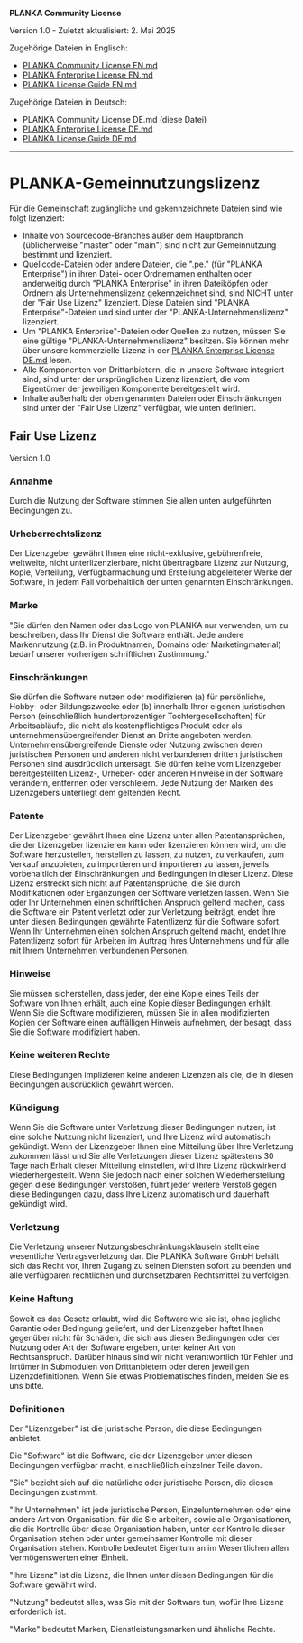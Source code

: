 **PLANKA Community License**

Version 1.0 - Zuletzt aktualisiert: 2. Mai 2025

Zugehörige Dateien in Englisch:
- [PLANKA Community License EN.md](https://github.com/plankanban/planka/blob/master/LICENSES/PLANKA%20Community%20License%20EN.md)
- [PLANKA Enterprise License EN.md](https://github.com/plankanban/planka/blob/master/LICENSES/PLANKA%20Enterprise%20License%20EN.md)
- [PLANKA License Guide EN.md](https://github.com/plankanban/planka/blob/master/LICENSES/PLANKA%20License%20Guide%20EN.md)

Zugehörige Dateien in Deutsch:
- PLANKA Community License DE.md (diese Datei)
- [PLANKA Enterprise License DE.md](https://github.com/plankanban/planka/blob/master/LICENSES/PLANKA%20Enterprise%20License%20DE.md)
- [PLANKA License Guide DE.md](https://github.com/plankanban/planka/blob/master/LICENSES/PLANKA%20License%20Guide%20DE.md)

---

# PLANKA-Gemeinnutzungslizenz

Für die Gemeinschaft zugängliche und gekennzeichnete Dateien sind wie folgt lizenziert:

- Inhalte von Sourcecode-Branches außer dem Hauptbranch (üblicherweise "master" oder "main") sind nicht zur Gemeinnutzung bestimmt und lizenziert.
- Quellcode-Dateien oder andere Dateien, die ".pe." (für "PLANKA Enterprise") in ihren Datei- oder Ordnernamen enthalten oder anderweitig durch "PLANKA Enterprise" in ihren Dateiköpfen oder Ordnern als Unternehmenslizenz gekennzeichnet sind, sind NICHT unter der "Fair Use Lizenz" lizenziert. Diese Dateien sind "PLANKA Enterprise"-Dateien und sind unter der "PLANKA-Unternehmenslizenz" lizenziert.
- Um "PLANKA Enterprise"-Dateien oder Quellen zu nutzen, müssen Sie eine gültige "PLANKA-Unternehmenslizenz" besitzen. Sie können mehr über unsere kommerzielle Lizenz in der [PLANKA Enterprise License DE.md](https://github.com/plankanban/planka/blob/master/LICENSES/PLANKA%20Enterprise%20License%20DE.md) lesen.
- Alle Komponenten von Drittanbietern, die in unsere Software integriert sind, sind unter der ursprünglichen Lizenz lizenziert, die vom Eigentümer der jeweiligen Komponente bereitgestellt wird.
- Inhalte außerhalb der oben genannten Dateien oder Einschränkungen sind unter der "Fair Use Lizenz" verfügbar, wie unten definiert.

## Fair Use Lizenz

Version 1.0

### Annahme

Durch die Nutzung der Software stimmen Sie allen unten aufgeführten Bedingungen zu.

### Urheberrechtslizenz

Der Lizenzgeber gewährt Ihnen eine nicht-exklusive, gebührenfreie, weltweite, nicht unterlizenzierbare, nicht übertragbare Lizenz zur Nutzung, Kopie, Verteilung, Verfügbarmachung und Erstellung abgeleiteter Werke der Software, in jedem Fall vorbehaltlich der unten genannten Einschränkungen.

### Marke

"Sie dürfen den Namen oder das Logo von PLANKA nur verwenden, um zu beschreiben, dass Ihr Dienst die Software enthält. Jede andere Markennutzung (z.B. in Produktnamen, Domains oder Marketingmaterial) bedarf unserer vorherigen schriftlichen Zustimmung."

### Einschränkungen

Sie dürfen die Software nutzen oder modifizieren (a) für persönliche, Hobby- oder Bildungszwecke oder (b) innerhalb Ihrer eigenen juristischen Person (einschließlich hundertprozentiger Tochtergesellschaften) für Arbeitsabläufe, die nicht als kostenpflichtiges Produkt oder als unternehmensübergreifender Dienst an Dritte angeboten werden. Unternehmensübergreifende Dienste oder Nutzung zwischen deren juristischen Personen und anderen nicht verbundenen dritten juristischen Personen sind ausdrücklich untersagt. Sie dürfen keine vom Lizenzgeber bereitgestellten Lizenz-, Urheber- oder anderen Hinweise in der Software verändern, entfernen oder verschleiern. Jede Nutzung der Marken des Lizenzgebers unterliegt dem geltenden Recht.

### Patente

Der Lizenzgeber gewährt Ihnen eine Lizenz unter allen Patentansprüchen, die der Lizenzgeber lizenzieren kann oder lizenzieren können wird, um die Software herzustellen, herstellen zu lassen, zu nutzen, zu verkaufen, zum Verkauf anzubieten, zu importieren und importieren zu lassen, jeweils vorbehaltlich der Einschränkungen und Bedingungen in dieser Lizenz. Diese Lizenz erstreckt sich nicht auf Patentansprüche, die Sie durch Modifikationen oder Ergänzungen der Software verletzen lassen. Wenn Sie oder Ihr Unternehmen einen schriftlichen Anspruch geltend machen, dass die Software ein Patent verletzt oder zur Verletzung beiträgt, endet Ihre unter diesen Bedingungen gewährte Patentlizenz für die Software sofort. Wenn Ihr Unternehmen einen solchen Anspruch geltend macht, endet Ihre Patentlizenz sofort für Arbeiten im Auftrag Ihres Unternehmens und für alle mit Ihrem Unternehmen verbundenen Personen.

### Hinweise

Sie müssen sicherstellen, dass jeder, der eine Kopie eines Teils der Software von Ihnen erhält, auch eine Kopie dieser Bedingungen erhält. Wenn Sie die Software modifizieren, müssen Sie in allen modifizierten Kopien der Software einen auffälligen Hinweis aufnehmen, der besagt, dass Sie die Software modifiziert haben.

### Keine weiteren Rechte

Diese Bedingungen implizieren keine anderen Lizenzen als die, die in diesen Bedingungen ausdrücklich gewährt werden.

### Kündigung

Wenn Sie die Software unter Verletzung dieser Bedingungen nutzen, ist eine solche Nutzung nicht lizenziert, und Ihre Lizenz wird automatisch gekündigt. Wenn der Lizenzgeber Ihnen eine Mitteilung über Ihre Verletzung zukommen lässt und Sie alle Verletzungen dieser Lizenz spätestens 30 Tage nach Erhalt dieser Mitteilung einstellen, wird Ihre Lizenz rückwirkend wiederhergestellt. Wenn Sie jedoch nach einer solchen Wiederherstellung gegen diese Bedingungen verstoßen, führt jeder weitere Verstoß gegen diese Bedingungen dazu, dass Ihre Lizenz automatisch und dauerhaft gekündigt wird.

### Verletzung

Die Verletzung unserer Nutzungsbeschränkungsklauseln stellt eine wesentliche Vertragsverletzung dar. Die PLANKA Software GmbH behält sich das Recht vor, Ihren Zugang zu seinen Diensten sofort zu beenden und alle verfügbaren rechtlichen und durchsetzbaren Rechtsmittel zu verfolgen.

### Keine Haftung

Soweit es das Gesetz erlaubt, wird die Software wie sie ist, ohne jegliche Garantie oder Bedingung geliefert, und der Lizenzgeber haftet Ihnen gegenüber nicht für Schäden, die sich aus diesen Bedingungen oder der Nutzung oder Art der Software ergeben, unter keiner Art von Rechtsanspruch. Darüber hinaus sind wir nicht verantwortlich für Fehler und Irrtümer in Submodulen von Drittanbietern oder deren jeweiligen Lizenzdefinitionen. Wenn Sie etwas Problematisches finden, melden Sie es uns bitte.

### Definitionen

Der "Lizenzgeber" ist die juristische Person, die diese Bedingungen anbietet.

Die "Software" ist die Software, die der Lizenzgeber unter diesen Bedingungen verfügbar macht, einschließlich einzelner Teile davon.

"Sie" bezieht sich auf die natürliche oder juristische Person, die diesen Bedingungen zustimmt.

"Ihr Unternehmen" ist jede juristische Person, Einzelunternehmen oder eine andere Art von Organisation, für die Sie arbeiten, sowie alle Organisationen, die die Kontrolle über diese Organisation haben, unter der Kontrolle dieser Organisation stehen oder unter gemeinsamer Kontrolle mit dieser Organisation stehen. Kontrolle bedeutet Eigentum an im Wesentlichen allen Vermögenswerten einer Einheit.

"Ihre Lizenz" ist die Lizenz, die Ihnen unter diesen Bedingungen für die Software gewährt wird.

"Nutzung" bedeutet alles, was Sie mit der Software tun, wofür Ihre Lizenz erforderlich ist.

"Marke" bedeutet Marken, Dienstleistungsmarken und ähnliche Rechte.
